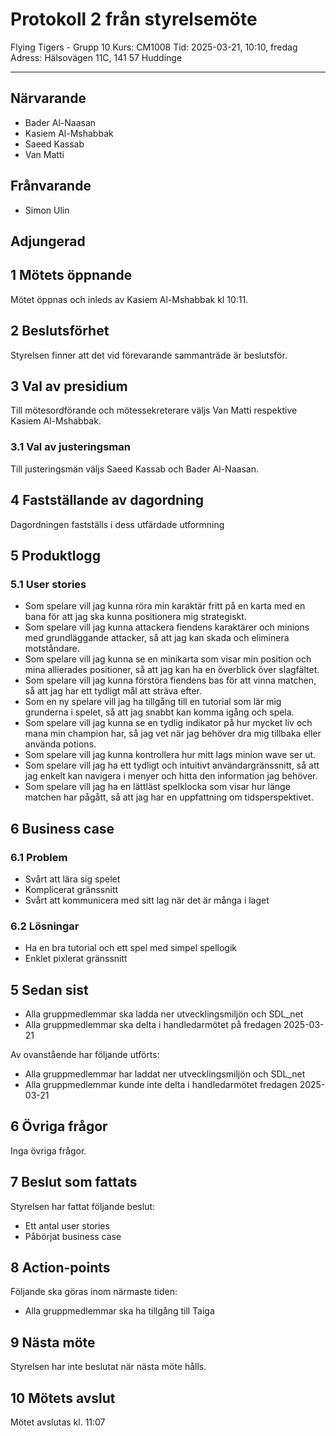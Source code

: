 # Protokoll 2 från styrelsemöte

Flying Tigers - Grupp 10
Kurs: CM1008
Tid: 2025-03-21, 10:10, fredag
Adress: Hälsovägen 11C, 141 57 Huddinge

---

## Närvarande

- Bader Al-Naasan
- Kasiem Al-Mshabbak
- Saeed Kassab
- Van Matti

## Frånvarande

- Simon Ulin

## Adjungerad

## 1 Mötets öppnande

Mötet öppnas och inleds av Kasiem Al-Mshabbak kl 10:11.

## 2 Beslutsförhet

Styrelsen finner att det vid förevarande sammanträde är beslutsför.

## 3 Val av presidium

Till mötesordförande och mötessekreterare väljs Van Matti respektive Kasiem Al-Mshabbak.

### 3.1 Val av justeringsman

Till justeringsmän väljs Saeed Kassab och Bader Al-Naasan.

## 4 Fastställande av dagordning

Dagordningen fastställs i dess utfärdade utformning

## 5 Produktlogg

### 5.1 User stories

- Som spelare vill jag kunna röra min karaktär fritt på en karta med en bana för att jag ska kunna positionera mig strategiskt.
- Som spelare vill jag kunna attackera fiendens karaktärer och minions med grundläggande attacker, så att jag kan skada och eliminera motståndare.
- Som spelare vill jag kunna se en minikarta som visar min position och mina allierades positioner, så att jag kan ha en överblick över slagfältet.
- Som spelare vill jag kunna förstöra fiendens bas för att vinna matchen, så att jag har ett tydligt mål att sträva efter.
- Som en ny spelare vill jag ha tillgång till en tutorial som lär mig grunderna i spelet, så att jag snabbt kan komma igång och spela.
- Som spelare vill jag kunna se en tydlig indikator på hur mycket liv och mana min champion har, så jag vet när jag behöver dra mig tillbaka eller använda potions.
- Som spelare vill jag kunna kontrollera hur mitt lags minion wave ser ut.
- Som spelare vill jag ha ett tydligt och intuitivt användargränssnitt, så att jag enkelt kan navigera i menyer och hitta den information jag behöver.
- Som spelare vill jag ha en lättläst spelklocka som visar hur länge matchen har pågått, så att jag har en uppfattning om tidsperspektivet.

## 6 Business case

### 6.1 Problem

- Svårt att lära sig spelet
- Komplicerat gränssnitt
- Svårt att kommunicera med sitt lag när det är många i laget

### 6.2 Lösningar

- Ha en bra tutorial och ett spel med simpel spellogik
- Enklet pixlerat gränssnitt

## 5 Sedan sist

- Alla gruppmedlemmar ska ladda ner utvecklingsmiljön och SDL_net
- Alla gruppmedlemmar ska delta i handledarmötet på fredagen 2025-03-21

Av ovanstående har följande utförts:

- Alla gruppmedlemmar har laddat ner utvecklingsmiljön och SDL_net
- Alla gruppmedlemmar kunde inte delta i handledarmötet fredagen 2025-03-21

## 6 Övriga frågor

Inga övriga frågor.

## 7 Beslut som fattats

Styrelsen har fattat följande beslut:

- Ett antal user stories
- Påbörjat business case

## 8 Action-points

Följande ska göras inom närmaste tiden:

- Alla gruppmedlemmar ska ha tillgång till Taiga

## 9 Nästa möte

Styrelsen har inte beslutat när nästa möte hålls.

## 10 Mötets avslut

Mötet avslutas kl. 11:07
